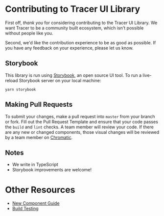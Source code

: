 # Contributing to Tracer UI Library

First off, *thank you* for considering contributing to the Tracer UI Library.  We want Tracer to be a community built ecosystem, which isn't possible without people like you.

Second, we'd like the contribution experience to be as good as possible. If you have any feedback on your experience, please let us know.

## Storybook

This library is run using [Storybook](https://storybook.js.org/), an open source UI tool. To run a live-reload Storybook server on your local machine:

```
yarn storybook
```

## Making Pull Requests

To submit your changes, make a pull request into `master` from your branch or fork. Fill out the Pull Request Template and ensure that your code passes the `build` and `lint` checks. A team member will review your code. If there are any new or changed components, those visual changes will be reviewed by a team member on [Chromatic](https://www.chromatic.com/).

## Notes

- We write in TypeScript
- Storybook improvements are welcome!

# Other Resources

- [New Component Guide](./New-Component-Guide.md)
- [Build Testing](./Build-Testing.md)